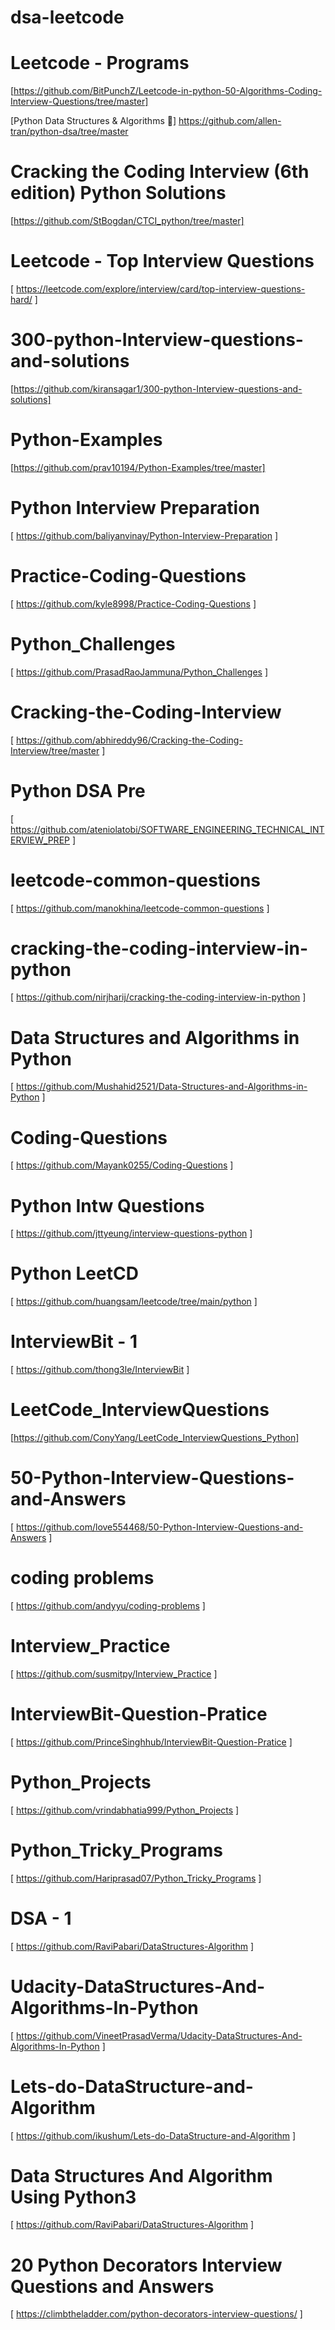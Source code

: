 # dsa-leetcode


# Leetcode - Programs
[https://github.com/BitPunchZ/Leetcode-in-python-50-Algorithms-Coding-Interview-Questions/tree/master]

[Python Data Structures & Algorithms 🐍]
https://github.com/allen-tran/python-dsa/tree/master

# Cracking the Coding Interview (6th edition) Python Solutions
[https://github.com/StBogdan/CTCI_python/tree/master]

# Leetcode - Top Interview Questions
[ https://leetcode.com/explore/interview/card/top-interview-questions-hard/ ]

# 300-python-Interview-questions-and-solutions
[https://github.com/kiransagar1/300-python-Interview-questions-and-solutions]

# Python-Examples
[https://github.com/prav10194/Python-Examples/tree/master]

# Python Interview Preparation
[ https://github.com/baliyanvinay/Python-Interview-Preparation ]

# Practice-Coding-Questions
[  https://github.com/kyle8998/Practice-Coding-Questions ]

# Python_Challenges
[ https://github.com/PrasadRaoJammuna/Python_Challenges ]


# Cracking-the-Coding-Interview
[ https://github.com/abhireddy96/Cracking-the-Coding-Interview/tree/master ]

# Python DSA Pre
[ https://github.com/ateniolatobi/SOFTWARE_ENGINEERING_TECHNICAL_INTERVIEW_PREP ]

# leetcode-common-questions
[ https://github.com/manokhina/leetcode-common-questions ]


# cracking-the-coding-interview-in-python
[ https://github.com/nirjharij/cracking-the-coding-interview-in-python ]

# Data Structures and Algorithms in Python
[ https://github.com/Mushahid2521/Data-Structures-and-Algorithms-in-Python ]

# Coding-Questions
[ https://github.com/Mayank0255/Coding-Questions ]

# Python Intw Questions
[ https://github.com/jttyeung/interview-questions-python ]


# Python LeetCD
[ https://github.com/huangsam/leetcode/tree/main/python ]

# InterviewBit - 1
[ https://github.com/thong3le/InterviewBit ]

# LeetCode_InterviewQuestions
[https://github.com/ConyYang/LeetCode_InterviewQuestions_Python]

# 50-Python-Interview-Questions-and-Answers
[ https://github.com/love554468/50-Python-Interview-Questions-and-Answers ] 

# coding problems 
[ https://github.com/andyyu/coding-problems ]

# Interview_Practice
[ https://github.com/susmitpy/Interview_Practice ]

# InterviewBit-Question-Pratice
[ https://github.com/PrinceSinghhub/InterviewBit-Question-Pratice ]

# Python_Projects
[ https://github.com/vrindabhatia999/Python_Projects ]

# Python_Tricky_Programs
[ https://github.com/Hariprasad07/Python_Tricky_Programs ]

# DSA - 1 
[ https://github.com/RaviPabari/DataStructures-Algorithm ]

# Udacity-DataStructures-And-Algorithms-In-Python
[ https://github.com/VineetPrasadVerma/Udacity-DataStructures-And-Algorithms-In-Python ]

# Lets-do-DataStructure-and-Algorithm
[ https://github.com/ikushum/Lets-do-DataStructure-and-Algorithm ]

# Data Structures And Algorithm Using Python3
[ https://github.com/RaviPabari/DataStructures-Algorithm ]


# 20 Python Decorators Interview Questions and Answers
[ https://climbtheladder.com/python-decorators-interview-questions/ ]



